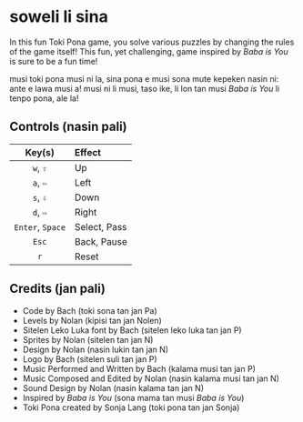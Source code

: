 # soweli li sina
In this fun Toki Pona game, you solve various puzzles by changing the rules of the game itself! This fun, yet challenging, game inspired by *Baba is You* is sure to be a fun time!

musi toki pona musi ni la, sina pona e musi sona mute kepeken nasin ni: ante e lawa musi a! musi ni li musi, taso ike, li lon tan musi *Baba is You* li tenpo pona, ale la!

## Controls (nasin pali)
| **Key(s)** | **Effect** |
| :---: | :--- |
| `w`, `⇧` | Up |
| `a`, `⇦` | Left |
| `s`, `⇩` | Down |
| `d`, `⇨` | Right |
| `Enter`, `Space` | Select, Pass |
| `Esc` | Back, Pause |
| `r` | Reset |

## Credits (jan pali)
* Code by Bach (toki sona tan jan Pa)
* Levels by Nolan (kipisi tan jan Nolen)
* Sitelen Leko Luka font by Bach (sitelen leko luka tan jan P)
* Sprites by Nolan (sitelen tan jan N)
* Design by Nolan (nasin lukin tan jan N)
* Logo by Bach (sitelen suli tan jan P)
* Music Performed and Written by Bach (kalama musi tan jan P)
* Music Composed and Edited by Nolan (nasin kalama musi tan jan N)
* Sound Design by Nolan (nasin kalama tan jan N)
* Inspired by *Baba is You* (sona mama tan musi *Baba is You*)
* Toki Pona created by Sonja Lang (toki pona tan jan Sonja) 
